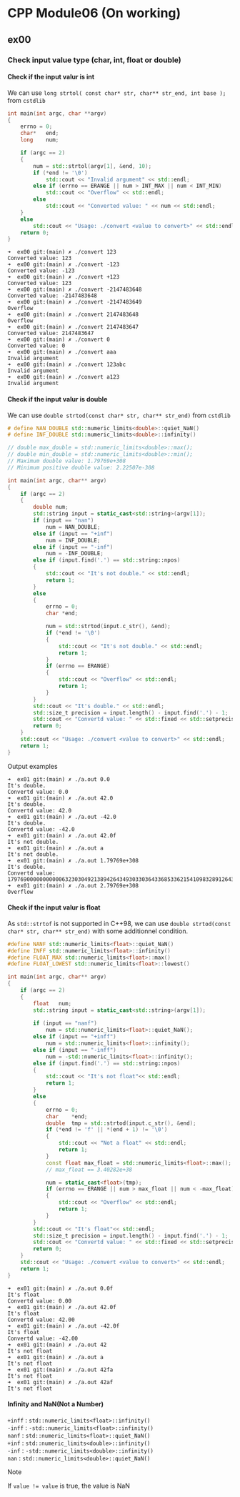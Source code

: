 # CPP Module06 (On working)

## ex00
### Check input value type (char, int, float or double)
#### Check if the input valur is int
We can use `long strtol( const char* str, char** str_end, int base );` from `cstdlib`

```c++
int	main(int argc, char **argv)
{
	errno = 0;
	char*	end;
	long	num;

	if (argc == 2)
	{
		num = std::strtol(argv[1], &end, 10);
		if (*end != '\0')
			std::cout << "Invalid argument" << std::endl;
		else if (errno == ERANGE || num > INT_MAX || num < INT_MIN)
			std::cout << "Overflow" << std::endl;
		else
			std::cout << "Converted value: " << num << std::endl;
	}
	else
		std::cout << "Usage: ./convert <value to convert>" << std::endl;
    return 0;
}
```
```
➜  ex00 git:(main) ✗ ./convert 123
Converted value: 123
➜  ex00 git:(main) ✗ ./convert -123  
Converted value: -123
➜  ex00 git:(main) ✗ ./convert +123
Converted value: 123
➜  ex00 git:(main) ✗ ./convert -2147483648
Converted value: -2147483648
➜  ex00 git:(main) ✗ ./convert -2147483649
Overflow
➜  ex00 git:(main) ✗ ./convert 2147483648
Overflow
➜  ex00 git:(main) ✗ ./convert 2147483647
Converted value: 2147483647
➜  ex00 git:(main) ✗ ./convert 0         
Converted value: 0
➜  ex00 git:(main) ✗ ./convert aaa
Invalid argument
➜  ex00 git:(main) ✗ ./convert 123abc
Invalid argument
➜  ex00 git:(main) ✗ ./convert a123
Invalid argument

```

#### Check if the input valur is double
We can use `double strtod(const char* str, char** str_end)` from `cstdlib`

```c++
# define NAN_DOUBLE std::numeric_limits<double>::quiet_NaN()
# define INF_DOUBLE std::numeric_limits<double>::infinity()

// double max_double = std::numeric_limits<double>::max();
// double min_double = std::numeric_limits<double>::min();
// Maximum double value: 1.79769e+308
// Minimum positive double value: 2.22507e-308

int	main(int argc, char** argv)
{
	if (argc == 2)
	{
		double num;
		std::string input = static_cast<std::string>(argv[1]);
		if (input == "nan")
			num = NAN_DOUBLE;
		else if (input == "+inf")
			num = INF_DOUBLE;
		else if (input == "-inf")
			num = -INF_DOUBLE;
		else if (input.find('.') == std::string::npos)
		{
			std::cout << "It's not double." << std::endl;
			return 1;
		}
		else
		{
    		errno = 0;
    		char *end;

    		num = std::strtod(input.c_str(), &end);
    		if (*end != '\0')
    		{
    			std::cout << "It's not double." << std::endl;
        		return 1;
    		}
    		if (errno == ERANGE)
    		{
        		std::cout << "Overflow" << std::endl;
        		return 1;
    		}    
		}
		std::cout << "It's double." << std::endl;
		std::size_t precision = input.length() - input.find('.') - 1;
		std::cout << "Convertd value: " << std::fixed << std::setprecision(precision) << num << std::endl;
		return 0;
	}
	std::cout << "Usage: ./convert <value to convert>" << std::endl;
	return 1;
}
```
   
Output examples   
```
➜  ex01 git:(main) ✗ ./a.out 0.0
It's double.
Convertd value: 0.0
➜  ex01 git:(main) ✗ ./a.out 42.0
It's double.
Convertd value: 42.0
➜  ex01 git:(main) ✗ ./a.out -42.0
It's double.
Convertd value: -42.0
➜  ex01 git:(main) ✗ ./a.out 42.0f
It's not double.
➜  ex01 git:(main) ✗ ./a.out a    
It's not double.
➜  ex01 git:(main) ✗ ./a.out 1.79769e+308        
It's double.
Convertd value: 179769000000000006323030492138942643493033036433685336215410983289126434148906289940615299632196609445533816320312774433484859900046491141051651091672734470972759941382582304802812882753059262973637182942535982636884444611376868582636745405553206881859340916340092953230149901406738427651121855107737424232448.0000000000
➜  ex01 git:(main) ✗ ./a.out 2.79769e+308
Overflow
```

#### Check if the input valur is float
As `std::strtof` is not supported in C++98, we can use `double strtod(const char* str, char** str_end)` with some additionnel condition.

```c++
#define NANF std::numeric_limits<float>::quiet_NaN()
#define INFF std::numeric_limits<float>::infinity()
#define FLOAT_MAX std::numeric_limits<float>::max()
#define FLOAT_LOWEST std::numeric_limits<float>::lowest()

int	main(int argc, char** argv)
{
	if (argc == 2)
	{
		float	num;
		std::string input = static_cast<std::string>(argv[1]);
	
		if (input == "nanf")
			num = std::numeric_limits<float>::quiet_NaN();
		else if (input == "+inff")
			num = std::numeric_limits<float>::infinity();
		else if (input == "-inff")
			num = -std::numeric_limits<float>::infinity();
		else if (input.find('.') == std::string::npos)
		{
			std::cout << "It's not float"<< std::endl;
			return 1;
		}
		else
		{
			errno = 0;
			char	*end;
			double	tmp = std::strtod(input.c_str(), &end);
			if (*end != 'f' || *(end + 1) != '\0')
			{
				std::cout << "Not a float" << std::endl;
				return 1;
			}
			const float	max_float = std::numeric_limits<float>::max();
			// max_float == 3.40282e+38

			num = static_cast<float>(tmp);
			if (errno == ERANGE || num > max_float || num < -max_float)
			{
				std::cout << "Overflow" << std::endl;
				return 1;
			}
		}
		std::cout << "It's float"<< std::endl;
		std::size_t precision = input.length() - input.find('.') - 1;
		std::cout << "Convertd value: " << std::fixed << std::setprecision(precision) << num << std::endl;
		return 0;
	}
	std::cout << "Usage: ./convert <value to convert>" << std::endl;
	return 1;
}
```
```
➜  ex01 git:(main) ✗ ./a.out 0.0f                      
It's float
Convertd value: 0.00
➜  ex01 git:(main) ✗ ./a.out 42.0f
It's float
Convertd value: 42.00
➜  ex01 git:(main) ✗ ./a.out -42.0f
It's float
Convertd value: -42.00
➜  ex01 git:(main) ✗ ./a.out 42    
It's not float
➜  ex01 git:(main) ✗ ./a.out a 
It's not float
➜  ex01 git:(main) ✗ ./a.out 42fa
It's not float
➜  ex01 git:(main) ✗ ./a.out 42af
It's not float
```

#### Infinity and NaN(Not a Number)

`+inff` : `std::numeric_limits<float>::infinity()`  
`-inff` : `-std::numeric_limits<float>::infinity()`  
`nanf` : `std::numeric_limits<float>::quiet_NaN()`  
`+inf` : `std::numeric_limits<double>::infinity()`  
`-inf` : `-std::numeric_limits<double>::infinity()`  
`nan` : `std::numeric_limits<double>::quiet_NaN()`  

> [!NOTE]
> If `value != value` is true, the value is NaN

